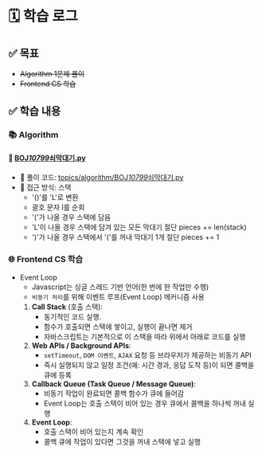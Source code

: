 # 🗓️ 학습 로그

## ✅ 목표

- ~~Algorithm 1문제 풀이~~
- ~~Frontend CS 학습~~

## ✅ 학습 내용

### 📚 Algorithm

#### 🔢 [BOJ*10799*쇠막대기.py](https://www.acmicpc.net/problem/10799)

- 📁 풀이 코드: [topics/algorithm/BOJ*10799*쇠막대기.py](https://github.com/89yunik/study-tracker/blob/main/topics/algorithm/BOJ_1112_%EC%A7%84%EB%B2%95%20%EB%B3%80%ED%99%98.py)
- 🧠 접근 방식: 스택
  - '()'를 'L'로 변환
  - 괄호 문자 I를 순회
  - '('가 나올 경우 스택에 담음
  - 'L'이 나올 경우 스택에 담겨 있는 모든 막대기 절단 pieces += len(stack)
  - ')'가 나올 경우 스택에서 '('를 꺼내 막대기 1개 절단 pieces += 1

### 🌐 Frontend CS 학습

- Event Loop
  - Javascript는 싱글 스레드 기반 언어(한 번에 한 작업만 수행)
  - `비동기 처리`를 위해 이벤트 루프(Event Loop) 메커니즘 사용
  1. **Call Stack** (호출 스택):
     - 동기적인 코드 실행.
     - 함수가 호출되면 스택에 쌓이고, 실행이 끝나면 제거
     - 자바스크립트는 기본적으로 이 스택을 따라 위에서 아래로 코드를 실행
  2. **Web APIs / Background APIs**:
     - `setTimeout`, `DOM 이벤트`, `AJAX` 요청 등 브라우저가 제공하는 비동기 API
     - 즉시 실행되지 않고 일정 조건(예: 시간 경과, 응답 도착 등)이 되면 콜백을 큐에 등록
  3. **Callback Queue (Task Queue / Message Queue)**:
     - 비동기 작업이 완료되면 콜백 함수가 큐에 들어감
     - Event Loop는 호출 스택이 비어 있는 경우 큐에서 콜백을 하나씩 꺼내 실행
  4. **Event Loop**:
     - 호출 스택이 비어 있는지 계속 확인
     - 콜백 큐에 작업이 있다면 그것을 꺼내 스택에 넣고 실행

